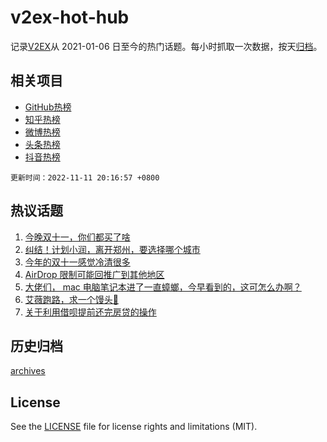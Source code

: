# v2ex-hot-hub

 记录[V2EX](https://www.v2ex.com/)从 2021-01-06 日至今的热门话题。每小时抓取一次数据，按天[归档](archives)。
 
 ## 相关项目

- [GitHub热榜](https://github.com/lonnyzhang423/github-hot-hub)
- [知乎热榜](https://github.com/lonnyzhang423/zhihu-hot-hub)
- [微博热榜](https://github.com/lonnyzhang423/weibo-hot-hub)
- [头条热榜](https://github.com/lonnyzhang423/toutiao-hot-hub)
- [抖音热榜](https://github.com/lonnyzhang423/douyin-hot-hub)


 `更新时间：2022-11-11 20:16:57 +0800`

## 热议话题

1. [今晚双十一，你们都买了啥](https://www.v2ex.com/t/894263)
1. [纠结！计划小润，离开郑州，要选择哪个城市](https://www.v2ex.com/t/894413)
1. [今年的双十一感觉冷清很多](https://www.v2ex.com/t/894339)
1. [AirDrop 限制可能回推广到其他地区](https://www.v2ex.com/t/894312)
1. [大佬们， mac 电脑笔记本进了一直蟑螂，今早看到的，这可怎么办啊？](https://www.v2ex.com/t/894331)
1. [艾薇跑路，求一个馒头💊](https://www.v2ex.com/t/894286)
1. [关于利用借呗提前还完房贷的操作](https://www.v2ex.com/t/894456)

## 历史归档

[archives](archives)

## License

See the [LICENSE](LICENSE) file for license rights and limitations (MIT).
